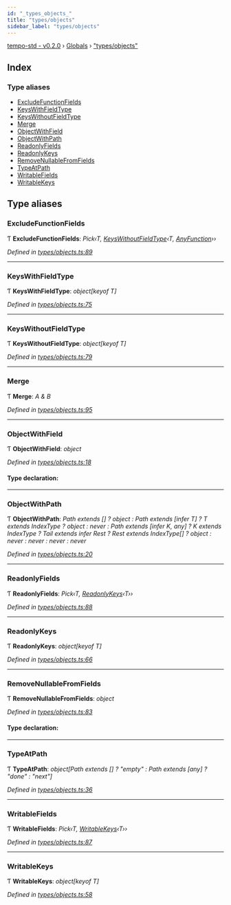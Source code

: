 ```yaml
---
id: "_types_objects_"
title: "types/objects"
sidebar_label: "types/objects"
---
```


[tempo-std - v0.2.0](../index.md) › [Globals](../globals.md) › ["types/objects"](_types_objects_.md)

## Index

### Type aliases

* [ExcludeFunctionFields](_types_objects_.md#excludefunctionfields)
* [KeysWithFieldType](_types_objects_.md#keyswithfieldtype)
* [KeysWithoutFieldType](_types_objects_.md#keyswithoutfieldtype)
* [Merge](_types_objects_.md#merge)
* [ObjectWithField](_types_objects_.md#objectwithfield)
* [ObjectWithPath](_types_objects_.md#objectwithpath)
* [ReadonlyFields](_types_objects_.md#readonlyfields)
* [ReadonlyKeys](_types_objects_.md#readonlykeys)
* [RemoveNullableFromFields](_types_objects_.md#removenullablefromfields)
* [TypeAtPath](_types_objects_.md#typeatpath)
* [WritableFields](_types_objects_.md#writablefields)
* [WritableKeys](_types_objects_.md#writablekeys)

## Type aliases

###  ExcludeFunctionFields

Ƭ **ExcludeFunctionFields**: *Pick‹T, [KeysWithoutFieldType](_types_objects_.md#keyswithoutfieldtype)‹T, [AnyFunction](_types_functions_.md#anyfunction)››*

*Defined in [types/objects.ts:89](https://github.com/fponticelli/tempo/blob/master/std/src/types/objects.ts#L89)*

___

###  KeysWithFieldType

Ƭ **KeysWithFieldType**: *object[keyof T]*

*Defined in [types/objects.ts:75](https://github.com/fponticelli/tempo/blob/master/std/src/types/objects.ts#L75)*

___

###  KeysWithoutFieldType

Ƭ **KeysWithoutFieldType**: *object[keyof T]*

*Defined in [types/objects.ts:79](https://github.com/fponticelli/tempo/blob/master/std/src/types/objects.ts#L79)*

___

###  Merge

Ƭ **Merge**: *A & B*

*Defined in [types/objects.ts:95](https://github.com/fponticelli/tempo/blob/master/std/src/types/objects.ts#L95)*

___

###  ObjectWithField

Ƭ **ObjectWithField**: *object*

*Defined in [types/objects.ts:18](https://github.com/fponticelli/tempo/blob/master/std/src/types/objects.ts#L18)*

#### Type declaration:

___

###  ObjectWithPath

Ƭ **ObjectWithPath**: *Path extends [] ? object : Path extends [infer T] ? T extends IndexType ? object : never : Path extends [infer K, any] ? K extends IndexType ? Tail<Path> extends infer Rest ? Rest extends IndexType[] ? object : never : never : never : never*

*Defined in [types/objects.ts:20](https://github.com/fponticelli/tempo/blob/master/std/src/types/objects.ts#L20)*

___

###  ReadonlyFields

Ƭ **ReadonlyFields**: *Pick‹T, [ReadonlyKeys](_types_objects_.md#readonlykeys)‹T››*

*Defined in [types/objects.ts:88](https://github.com/fponticelli/tempo/blob/master/std/src/types/objects.ts#L88)*

___

###  ReadonlyKeys

Ƭ **ReadonlyKeys**: *object[keyof T]*

*Defined in [types/objects.ts:66](https://github.com/fponticelli/tempo/blob/master/std/src/types/objects.ts#L66)*

___

###  RemoveNullableFromFields

Ƭ **RemoveNullableFromFields**: *object*

*Defined in [types/objects.ts:83](https://github.com/fponticelli/tempo/blob/master/std/src/types/objects.ts#L83)*

#### Type declaration:

___

###  TypeAtPath

Ƭ **TypeAtPath**: *object[Path extends [] ? "empty" : Path extends [any] ? "done" : "next"]*

*Defined in [types/objects.ts:36](https://github.com/fponticelli/tempo/blob/master/std/src/types/objects.ts#L36)*

___

###  WritableFields

Ƭ **WritableFields**: *Pick‹T, [WritableKeys](_types_objects_.md#writablekeys)‹T››*

*Defined in [types/objects.ts:87](https://github.com/fponticelli/tempo/blob/master/std/src/types/objects.ts#L87)*

___

###  WritableKeys

Ƭ **WritableKeys**: *object[keyof T]*

*Defined in [types/objects.ts:58](https://github.com/fponticelli/tempo/blob/master/std/src/types/objects.ts#L58)*
